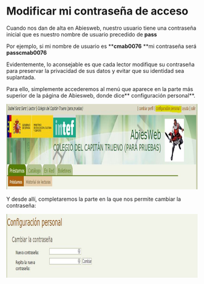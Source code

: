 
# Modificar mi contraseña de acceso

Cuando nos dan de alta en Abiesweb, nuestro usuario tiene una contraseña inicial que es nuestro nombre de usuario precedido de **pass**

Por ejemplo, si mi nombre de usuario es ****cmab0076** **mi contraseña será ****passcmab0076****

Evidentemente, lo aconsejable es que cada lector modifique su contraseña para preservar la privacidad de sus datos y evitar que su identidad sea suplantada. 

Para ello, simplemente accederemos al menú que aparece en la parte más superior de la página de Abiesweb, donde dice** configuración personal**.

<img src="img/configuracionpersonal.JPG" width="1036" height="225" />

Y desde allí, completaremos la parte en la que nos permite cambiar la contraseña:

<img src="img/cambiarcontrasena.JPG" width="1025" height="168" style="display: block; margin-left: auto; margin-right: auto;" />

